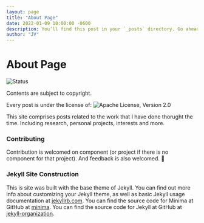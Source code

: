 ```yaml
---
layout: page
title: "About Page"
date: 2022-01-09 10:00:00 -0600
description: You’ll find this post in your `_posts` directory. Go ahead and edit it and re-build the site to see your changes. # Add post description (optional)
author: "JV"
---
```


# About Page

<!--this only works for the nagiation page, makes a loop over and over the same page, do not know why.
{% for post in site.pages %}
<li> <a href="{{ page.url }}"> {{page.title}}</a> </li>
 {% endfor %} -->

![Status](https://img.shields.io/badge/Status-Active-green) <Status>

Contents are subject to copyright.

Every post is under the license of:
![Apache License, Version 2.0](https://img.shields.io/hexpm/l/plug?color=orange&label=License&style=flat-square)

This site comprises posts related to the work that I have done thorught the time. Including research, personal projects, interests and more.

### Contributing  <Reporting issues>
  <!--- If your README is long or you have some specific process or steps you want contributors to follow, consider creating a separate CONTRIBUTING.md file--->
Contribution is welcomed on component (or project if there is no component for that project). And feedback is also welcomed. :speech_balloon:

### Jekyll Site Construction

This is site was built with the base theme of Jekyll. You can find out more info about customizing your Jekyll theme, as well as basic Jekyll usage documentation at [jekyllrb.com](https://jekyllrb.com/).
You can find the source code for Minima at GitHub at [minima](https://github.com/jekyll/minima).
You can find the source code for Jekyll at GitHub at [jekyll-organization](https://github.com/jekyll).

<!--this block make a for loop for the hyperlinks of the posts in the static site.-->
